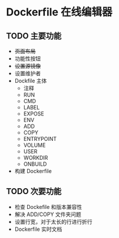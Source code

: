 # Dockerfile 在线编辑器

## TODO 主要功能
* ~~页面布局~~
* 功能性按钮
* ~~设置源镜像~~
* 设置维护者
* Dockfile 主体
  - 注释
  - RUN
  - CMD
  - LABEL
  - EXPOSE
  - ENV
  - ADD
  - COPY
  - ENTRYPOINT
  - VOLUME
  - USER
  - WORKDIR
  - ONBUILD
* 构建 Dockerfile

## TODO 次要功能
* 检查 Dockefile 和版本兼容性
* 解决 ADD/COPY 文件夹问题
* 设置行宽，对于太长的行进行折行
* Dockerfile 实时文档
